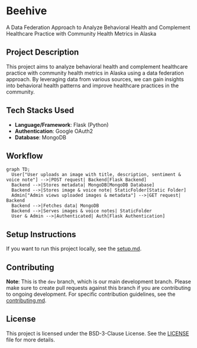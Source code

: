 # Beehive  
A Data Federation Approach to Analyze Behavioral Health and Complement Healthcare Practice with Community Health Metrics in Alaska  

## Project Description  

This project aims to analyze behavioral health and complement healthcare practice with community health metrics in Alaska using a data federation approach. By leveraging data from various sources, we can gain insights into behavioral health patterns and improve healthcare practices in the community.  

## Tech Stacks Used  
- **Language/Framework**: Flask (Python)  
- **Authentication**: Google OAuth2  
- **Database**: MongoDB
  
## Workflow
```mermaid
graph TD;
  User["User uploads an image with title, description, sentiment & voice note"] -->|POST request| Backend[Flask Backend]
  Backend -->|Stores metadata| MongoDB[MongoDB Database]
  Backend -->|Stores image & voice note| StaticFolder[Static Folder]
  Admin["Admin views uploaded images & metadata"] -->|GET request| Backend
  Backend -->|Fetches data| MongoDB
  Backend -->|Serves images & voice notes| StaticFolder
  User & Admin -->|Authenticated| Auth[Flask Authentication]

```

## Setup Instructions  

If you want to run this project locally, see the [setup.md](DOCS/setup.md).  

## Contributing  

**Note**: This is the `dev` branch, which is our main development branch. Please make sure to create pull requests against this branch if you are contributing to ongoing development. For specific contribution guidelines, see the [contributing.md](DOCS/contributing.md).  

## License  

This project is licensed under the BSD-3-Clause License. See the [LICENSE](LICENSE) file for more details.

